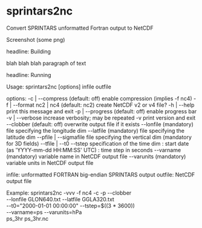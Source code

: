 # sprintars2nc
Convert SPRINTARS unformatted Fortran output to NetCDF

Screenshot (some png)

headline: Building

blah blah blah paragraph of text

headline: Running

Usage: sprintars2nc [options] infile outfile

options:
-c | --compress            (default: off)   enable compression (implies -f nc4)
-f | --format nc2 | nc4    (default: nc2)   create NetCDF v2 or v4 file?
-h | --help                                 print this message and exit
-p | --progress            (default: off)   enable progress bar
-v | --verbose                              increase verbosity; may be repeated
-v                                          print version and exit
--clobber                  (default: off)   overwrite output file if it exists
--lonfile <file>           (mandatory)      file specifying the longitude dim
--latfile <file>           (mandatory)      file specifying the latitude dim
--pfile <file> | --sigmafile <file>         file specifying the vertical dim
                                             (mandatory for 3D fields)
--tfile <file> | --t0 <t0> --tstep <step>   specification of the time dim
                                            <t0>:   start date (as 
                                                    'YYYY-mm-dd HH:MM:SS' UTC)
                                            <step>: time step in seconds
--varname <name>           (mandatory)      variable name in NetCDF output file
--varunits <units>         (mandatory)      variable units in NetCDF output file

infile:    unformatted FORTRAN big-endian SPRINTARS output
outfile:   NetCDF output file


Example:
sprintars2nc -vvv -f nc4 -c -p --clobber \
  --lonfile GLON640.txt --latfile GGLA320.txt \
  --t0="2000-01-01 00:00:00" --tstep=$((3 * 3600)) \
  --varname=ps --varunits=hPa \
  ps_3hr ps_3hr.nc


